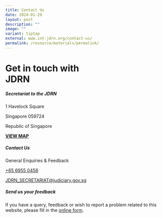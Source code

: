 ```yaml
---
title: Contact Us
date: 2024-01-29
layout: post
description: ""
image: ""
variant: tiptap
external: www.int-jdrn.org/contact-us/
permalink: /resource/materials/permalink/
---
```

<h1>Get in touch with<br>JDRN</h1>
<h5><strong>Secretariat to the JDRN</strong></h5>
<p>1 Havelock Square</p>
<p>Singapore 059724</p>
<p>Republic of Singapore</p>
<p><strong><a href="https://www.onemap.gov.sg/v2/?lat=1.28629869541716&amp;lng=103.843470477462" rel="noopener noreferrer nofollow" target="_blank">VIEW MAP</a></strong>
</p>
<h5><strong>Contact Us</strong></h5>
<p>General Enquiries &amp; Feedback</p>
<p><a href="tel:+6569550456" rel="noopener noreferrer nofollow" target="_blank"><u>+65 6955 0456</u></a>
</p>
<p><a href="JDRN_Secretariat@judiciary.gov.sg" rel="noopener noreferrer nofollow" target="_blank"><u>JDRN_SECRETARIAT@judiciary.gov.sg</u></a>
</p>
<h5>Send us your feedback</h5>
<p>If you have a query, feedback or wish to report a problem related to this
website, please fill in the <a href="https://form.gov.sg/62beb113ddc69d00123d99ff" rel="noopener noreferrer nofollow" target="_blank">online form</a>.</p>